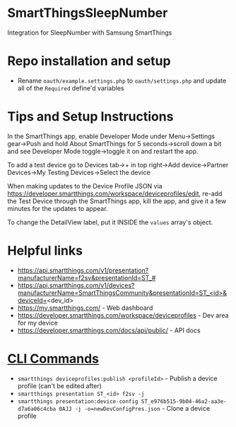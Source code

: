 # SmartThingsSleepNumber
Integration for SleepNumber with Samsung SmartThings

# Repo installation and setup
- Rename `oauth/example.settings.php` to `oauth/settings.php` and update all of the `Required` define'd variables

# Tips and Setup Instructions
In the SmartThings app, enable Developer Mode under Menu->Settings gear->Push and hold About SmartThings for 5 seconds->scroll down a bit and see Developer Mode toggle->toggle it on and restart the app.

To add a test device go to Devices tab->+ in top right->Add device->Partner Devices->My Testing Devices->Select the device

When making updates to the Device Profile JSON via https://developer.smartthings.com/workspace/deviceprofiles/edit, re-add the Test Device through the SmartThings app, kill the app, and give it a few minutes for the updates to appear.

To change the DetailView label, put it INSIDE the `values` array's object.

# Helpful links
- https://api.smartthings.com/v1/presentation?manufacturerName=f2sv&presentationId=ST_#
- https://api.smartthings.com/v1/devices?manufacturerName=SmartThingsCommunity&presentationId=ST_<id>&deviceId=<dev_id>
- https://my.smartthings.com/ - Web dashboard
- https://developer.smartthings.com/workspace/deviceprofiles - Dev area for my device
- https://developer.smartthings.com/docs/api/public/ - API docs

# [CLI Commands](https://github.com/SmartThingsCommunity/smartthings-cli?tab=readme-ov-file#smartthings-deviceprofiles-id)
- `smartthings deviceprofiles:publish <profileId>` - Publish a device profile (can't be edited after)
- `smartthings presentation ST_<id> f2sv -j`
- `smartthings presentation:device-config ST_e976b515-9b04-46a2-aa3e-d7a6a06c4cba 0AJJ -j -o=newDevConfigPres.json` - Clone a device profile